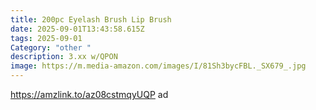 ```yaml
---
title: 200pc Eyelash Brush Lip Brush
date: 2025-09-01T13:43:58.615Z
tags: 2025-09-01
Category: "other "
description: 3.xx w/QPON
image: https://m.media-amazon.com/images/I/81Sh3bycFBL._SX679_.jpg
---
```

https://amzlink.to/az08cstmqyUQP ad